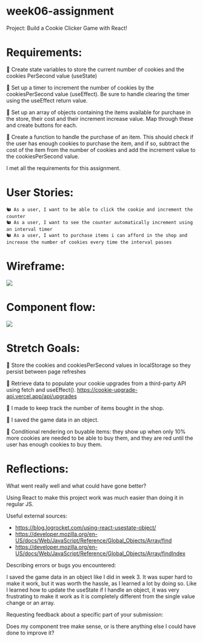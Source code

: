 # week06-assignment

Project: Build a Cookie Clicker Game with React!

# Requirements:

🎯 Create state variables to store the current number of cookies and the cookies PerSecond value (useState)

🎯 Set up a timer to increment the number of cookies by the cookiesPerSecond value (useEffect). Be sure to handle clearing the timer using the useEffect return value.

🎯 Set up an array of objects containing the items available for purchase in the store, their cost and their increment increase value. Map through these and create buttons for each.

🎯 Create a function to handle the purchase of an item. This should check if the user has enough cookies to purchase the item, and if so, subtract the cost of the item from the number of cookies and add the increment value to the cookiesPerSecond value.

I met all the requirements for this assignment.

# User Stories:

    🐿️ As a user, I want to be able to click the cookie and increment the counter
    🐿️ As a user, I want to see the counter automatically increment using an interval timer
    🐿️ As a user, I want to purchase items i can afford in the shop and increase the number of cookies every time the interval passes

# Wireframe:

![](https://d-g-szabo.github.io/Cookie-Clicker-game-with-React/public/cookies_clicker_react_wireframe.jpg)

# Component flow:

![](https://d-g-szabo.github.io/Cookie-Clicker-game-with-React/public/cookie_clicker_react_.jpg)

# Stretch Goals:

🏹 Store the cookies and cookiesPerSecond values in localStorage so they persist between page refreshes

🏹 Retrieve data to populate your cookie upgrades from a third-party API using fetch and useEffect().
https://cookie-upgrade-api.vercel.app/api/upgrades

🏹 I made to keep track the number of items bought in the shop.

🏹 I saved the game data in an object.

🏹 Conditional rendering on buyable items: they show up when only 10% more cookies are needed to be able to buy them, and they are red until the user has enough cookies to buy them.

# Reflections:

What went really well and what could have gone better?

Using React to make this project work was much easier than doing it in regular JS.

Useful external sources:

- https://blog.logrocket.com/using-react-usestate-object/
- https://developer.mozilla.org/en-US/docs/Web/JavaScript/Reference/Global_Objects/Array/find
- https://developer.mozilla.org/en-US/docs/Web/JavaScript/Reference/Global_Objects/Array/findIndex

Describing errors or bugs you encountered:

I saved the game data in an object like I did in week 3. It was super hard to make it work, but it was worth the hassle, as I learned a lot by doing so. Like I learned how to update the useState if I handle an object, it was very frustrating to make it work as it is completely different from the single value change or an array.

Requesting feedback about a specific part of your submission:

Does my component tree make sense, or is there anything else I could have done to improve it?
